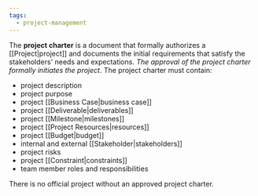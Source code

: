 ```yaml
---
tags:
  - project-management
---
```

The **project charter** is a document that formally authorizes a [[Project|project]] and documents the initial requirements that satisfy the stakeholders' needs and expectations. *The approval of the project charter formally initiates the project*. The project charter must contain:
- project description
- project purpose
- project [[Business Case|business case]]
- project [[Deliverable|deliverables]]
- project [[Milestone|milestones]]
- project [[Project Resources|resources]]
- project [[Budget|budget]]
- internal and external [[Stakeholder|stakeholders]]
- project risks
- project [[Constraint|constraints]]
- team member roles and responsibilities

There is no official project without an approved project charter.